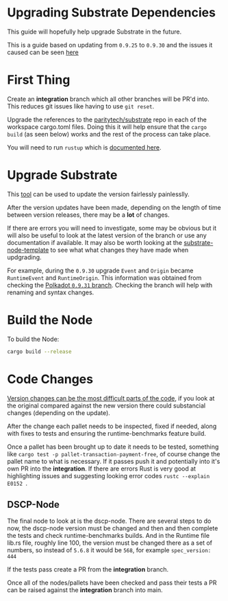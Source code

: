 # Upgrading Substrate Dependencies

This guide will hopefully help upgrade Substrate in the future.

This is a guide based on updating from `0.9.25` to `0.9.30` and the issues it caused can be seen [here](https://github.com/digicatapult/dscp-node/pull/91/files)

# First Thing

Create an **integration** branch which all other branches will be PR'd into. This reduces git issues like having to use `git reset`.

Upgrade the references to the [paritytech/substrate](https://github.com/paritytech/substrate) repo in each of the workspace cargo.toml files. Doing this it will help ensure that the `cargo build` (as seen below) works and the rest of the process can take place.

You will need to run `rustup` which is [documented here](https://github.com/digicatapult/dscp-node/blob/main/README.md).

# Upgrade Substrate

This [tool](https://crates.io/crates/diener) can be used to update the version fairlessly painlesslly.

After the version updates have been made, depending on the length of time between version releases, there may be a **lot** of changes.

If there are errors you will need to investigate, some may be obvious but it will also be useful to look at the latest version of the branch or use any documentation if available. It may also be worth looking at the [substrate-node-template](https://github.com/substrate-developer-hub/substrate-node-template) to see what what changes they have made when updgrading.

For example, during the `0.9.30` upgrade `Event` and `Origin` became `RuntimeEvent` and
`RuntimeOrigin`. This information was
obtained from checking the [Polkadot `0.9.31` branch](https://github.com/paritytech/substrate/tree/polkadot-v0.9.31). Checking the branch will help with renaming and syntax changes.

# Build the Node

To build the Node:

```bash
cargo build --release
```

# Code Changes

[Version changes can be the most difficult parts of the code](https://github.com/digicatapult/dscp-node/pull/91/files#diff-6d40c1b90e071cdb5271cce23374b2ecae20ab264980fda18a4d4d4c290efca1), if you look at the original compared against the new version there could substancial changes (depending on the update).

After the change each pallet needs to be inspected, fixed if needed, along with fixes to tests and ensuring the runtime-benchmarks feature build.

Once a pallet has been brought up to date it needs to be tested, something like `cargo test -p pallet-transaction-payment-free`, of course change the pallet name to what is necessary. If it passes push it and potentially into it's own PR into the **integration**. If there are errors Rust is very good at highlighting issues and suggesting looking error codes `rustc --explain E0152 `.

## DSCP-Node

The final node to look at is the dscp-node. There are several steps to do now, the dscp-node version must be changed and then and then complete the tests and check runtime-benchmarks builds. And in the Runtime file lib.rs file, roughly line 100, the version must be changed there as a set of numbers, so instead of `5.6.8` it would be `568`, for example `spec_version: 444`

If the tests pass create a PR from the **integration** branch.

Once all of the nodes/pallets have been checked and pass their tests a PR can be raised against the **integration** branch into main.
